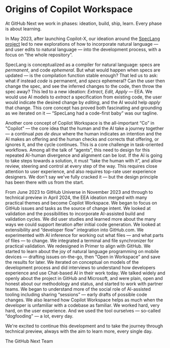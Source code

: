 # Origins of Copilot Workspace

At GitHub Next we work in phases: ideation, build, ship, learn. Every phase is about learning.

In May 2023, after launching Copilot-X, our ideation around the [SpecLang project](https://githubnext.com/projects/speclang/) led to new explorations of how to incorporate natural language — and user edits to natural language — into the development process, with a focus on “the whole repository”.

SpecLang is conceptualized as a compiler for natural language: specs are _permanent_, and code _ephemeral_. But what would happen when specs are updated — is the compilation function stable enough? That led us to ask: what if instead _code_ is permanent, and _specs_ ephemeral? Can the user then change the spec, and see the inferred changes to the code, then throw the spec away? This led to a new ideation: _Extract, Edit, Apply_ — EEA. We would use AI models to _extract_ a specification from existing code, the user would indicate the desired change by _editing_, and the AI would help _apply_ that change. This core concept has proved both fascinating and grounding as we iterated on it —  “SpecLang had a code-first baby” was our tagline.

Another core concept of Copilot Workspace is the all-important “Co” in "Copilot" — the core idea that the human and the AI take a journey together — a continual _pas de deux_ where the human indicates an intention and the AI makes an offering and the human checks and corrects that offering, or ignores it, and the cycle continues. This is a core challenge in task-oriented workflows. Among all the talk of “agents”, this need to design for this repeated AI-human divergence and alignment can be lost. If the AI is going to take steps towards a solution, it must “take the human with it”, and allow review, steering and control at every step of the way. This requires close attention to user experience, and also requires top-rate user experience designers. We don't say we've fully cracked it — but the design principle has been there with us from the start.

From June 2023 to GitHub Universe in November 2023 and through to technical preview in April 2024, the EEA ideation merged with many practical themes and become Copilot Workspace. We began to focus on GitHub issues and tasks as the source of change intent. We looked at validation and the possibilities to incorporate AI-assisted build and validation cycles. We did user studies and learned more about the many ways we could support iteration after initial code generation. We looked at extensibility and “developer flow” integration into GitHub.com. We experimented with AI inference for working out what files — and what parts of files — to change. We integrated a terminal and file synchronizer for practical validation. We redesigned in Primer to align with GitHub. We started to learn about the joy of natural language programming on mobile devices — drafting issues on-the-go, then “Open in Workspace” and save the results for later. We iterated on conceptual on models of the development process and did interviews to understand how developers experience and use Chat-based AI in their work today. We talked widely and openly about the project in GitHub and Microsoft, and were plain, open and honest about our methodology and status, and started to work with partner teams. We began to understand more of the social role of AI-assisted tooling including sharing “sessions” — early drafts of possible code changes. We also learned how Copilot Workspace helps as much when the developer is unfamiliar with a codebase as familiar. We worked hard, very hard, on the user experience. And we used the tool ourselves — so-called “dogfooding” — a lot, every day.

We're excited to continue this development and to take the journey through technical preview, always with the aim to learn more, every single day.

The GitHub Next Team
